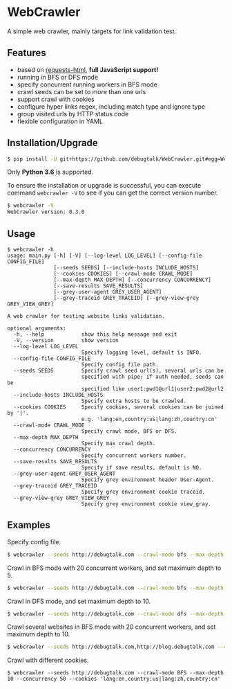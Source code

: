 # WebCrawler

A simple web crawler, mainly targets for link validation test.

## Features

- based on [requests-html][requests-html], **full JavaScript support!**
- running in BFS or DFS mode
- specify concurrent running workers in BFS mode
- crawl seeds can be set to more than one urls
- support crawl with cookies
- configure hyper links regex, including match type and ignore type
- group visited urls by HTTP status code
- flexible configuration in YAML

## Installation/Upgrade

```bash
$ pip install -U git+https://github.com/debugtalk/WebCrawler.git#egg=WebCrawler
```

Only **Python 3.6** is supported.

To ensure the installation or upgrade is successful, you can execute command `webcrawler -V` to see if you can get the correct version number.

```bash
$ webcrawler -V
WebCrawler version: 0.3.0
```

## Usage

```text
$ webcrawler -h
usage: main.py [-h] [-V] [--log-level LOG_LEVEL] [--config-file CONFIG_FILE]
               [--seeds SEEDS] [--include-hosts INCLUDE_HOSTS]
               [--cookies COOKIES] [--crawl-mode CRAWL_MODE]
               [--max-depth MAX_DEPTH] [--concurrency CONCURRENCY]
               [--save-results SAVE_RESULTS]
               [--grey-user-agent GREY_USER_AGENT]
               [--grey-traceid GREY_TRACEID] [--grey-view-grey GREY_VIEW_GREY]

A web crawler for testing website links validation.

optional arguments:
  -h, --help            show this help message and exit
  -V, --version         show version
  --log-level LOG_LEVEL
                        Specify logging level, default is INFO.
  --config-file CONFIG_FILE
                        Specify config file path.
  --seeds SEEDS         Specify crawl seed url(s), several urls can be
                        specified with pipe; if auth needed, seeds can be
                        specified like user1:pwd1@url1|user2:pwd2@url2
  --include-hosts INCLUDE_HOSTS
                        Specify extra hosts to be crawled.
  --cookies COOKIES     Specify cookies, several cookies can be joined by '|'.
                        e.g. 'lang:en,country:us|lang:zh,country:cn'
  --crawl-mode CRAWL_MODE
                        Specify crawl mode, BFS or DFS.
  --max-depth MAX_DEPTH
                        Specify max crawl depth.
  --concurrency CONCURRENCY
                        Specify concurrent workers number.
  --save-results SAVE_RESULTS
                        Specify if save results, default is NO.
  --grey-user-agent GREY_USER_AGENT
                        Specify grey environment header User-Agent.
  --grey-traceid GREY_TRACEID
                        Specify grey environment cookie traceid.
  --grey-view-grey GREY_VIEW_GREY
                        Specify grey environment cookie view_gray.
```

## Examples

Specify config file.

```bash
$ webcrawler --seeds http://debugtalk.com --crawl-mode bfs --max-depth 5 --config-file path/to/config.yml
```

Crawl in BFS mode with 20 concurrent workers, and set maximum depth to 5.

```bash
$ webcrawler --seeds http://debugtalk.com --crawl-mode bfs --max-depth 5 --concurrency 20
```

Crawl in DFS mode, and set maximum depth to 10.

```bash
$ webcrawler --seeds http://debugtalk.com --crawl-mode dfs --max-depth 10
```

Crawl several websites in BFS mode with 20 concurrent workers, and set maximum depth to 10.

```bash
$ webcrawler --seeds http://debugtalk.com,http://blog.debugtalk.com --crawl-mode bfs --max-depth 10 --concurrency 20
```

Crawl with different cookies.

```text
$ webcrawler --seeds http://debugtalk.com --crawl-mode BFS --max-depth 10 --concurrency 50 --cookies 'lang:en,country:us|lang:zh,country:cn'
```

[requests-html]: https://github.com/kennethreitz/requests-html